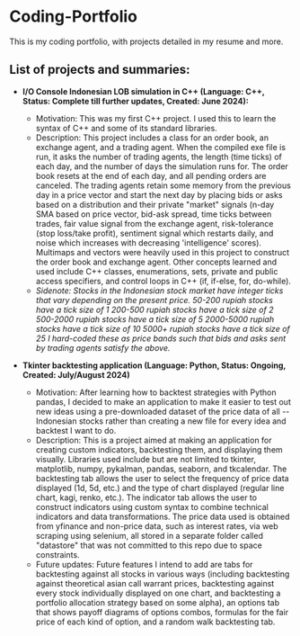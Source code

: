 # Coding-Portfolio
This is my coding portfolio, with projects detailed in my resume and more.

## List of projects and summaries:
- **I/O Console Indonesian LOB simulation in C++ (Language: C++, Status: Complete till further updates, Created: June 2024):**
  - Motivation: This was my first C++ project. I used this to learn the syntax of C++ and some of its standard libraries.
  - Description: This project includes a class for an order book, an exchange agent, and a trading agent. When the compiled exe file is run, it asks the number of trading agents, the length (time ticks) of each day, and the number of days the simulation runs for. The order book resets at the end of each day, and all pending orders are canceled. The trading agents retain some memory from the previous day in a price vector and start the next day by placing bids or asks based on a distribution and their private "market" signals (n-day SMA based on price vector, bid-ask spread, time ticks between trades, fair value signal from the exchange agent, risk-tolerance (stop loss/take profit), sentiment signal which restarts daily, and noise which increases with decreasing 'intelligence' scores). Multimaps and vectors were heavily used in this project to construct the order book and exchange agent. Other concepts learned and used include C++ classes, enumerations, sets, private and public access specifiers, and control loops in C++ (if, if-else, for, do-while).
  - *Sidenote:*
*Stocks in the Indonesian stock market have integer ticks that vary depending on the present price.*
*50-200 rupiah stocks have a tick size of 1*
*200-500 rupiah stocks have a tick size of 2*
*500-2000 rupiah stocks have a tick size of 5*
*2000-5000 rupiah stocks have a tick size of 10*
*5000+ rupiah stocks have a tick size of 25*
*I hard-coded these as price bands such that bids and asks sent by trading agents satisfy the above.*

- **Tkinter backtesting application (Language: Python, Status: Ongoing, Created: July/August 2024)**
  - Motivation: After learning how to backtest strategies with Python pandas, I decided to make an application to make it easier to test out new ideas using a pre-downloaded dataset of the price data of all --Indonesian stocks rather than creating a new file for every idea and backtest I want to do.
  - Description: This is a project aimed at making an application for creating custom indicators, backtesting them, and displaying them visually. Libraries used include but are not limited to tkinter, matplotlib, numpy, pykalman, pandas, seaborn, and tkcalendar. The backtesting tab allows the user to select the frequency of price data displayed (1d, 5d, etc.) and the type of chart displayed (regular line chart, kagi, renko, etc.). The indicator tab allows the user to construct indicators using custom syntax to combine technical indicators and data transformations. The price data used is obtained from yfinance and non-price data, such as interest rates, via web scraping using selenium, all stored in a separate folder called "datastore" that was not committed to this repo due to space constraints.
  - Future updates:
Future features I intend to add are tabs for backtesting against all stocks in various ways (including backtesting against theoretical asian call warrant prices, backtesting against every stock individually displayed on one chart, and backtesting a portfolio allocation strategy based on some alpha), an options tab that shows payoff diagrams of options combos, formulas for the fair price of each kind of option, and a random walk backtesting tab.
